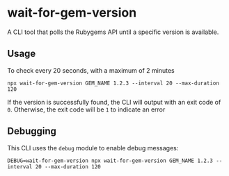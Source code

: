 # wait-for-gem-version

A CLI tool that polls the Rubygems API until a specific version is available.

## Usage

To check every 20 seconds, with a maximum of 2 minutes

```
npx wait-for-gem-version GEM_NAME 1.2.3 --interval 20 --max-duration 120
```

If the version is successfully found, the CLI will output with an exit code of `0`. Otherwise, the exit code will be `1` to indicate an error

## Debugging

This CLI uses the `debug` module to enable debug messages:

```
DEBUG=wait-for-gem-version npx wait-for-gem-version GEM_NAME 1.2.3 --interval 20 --max-duration 120
```
